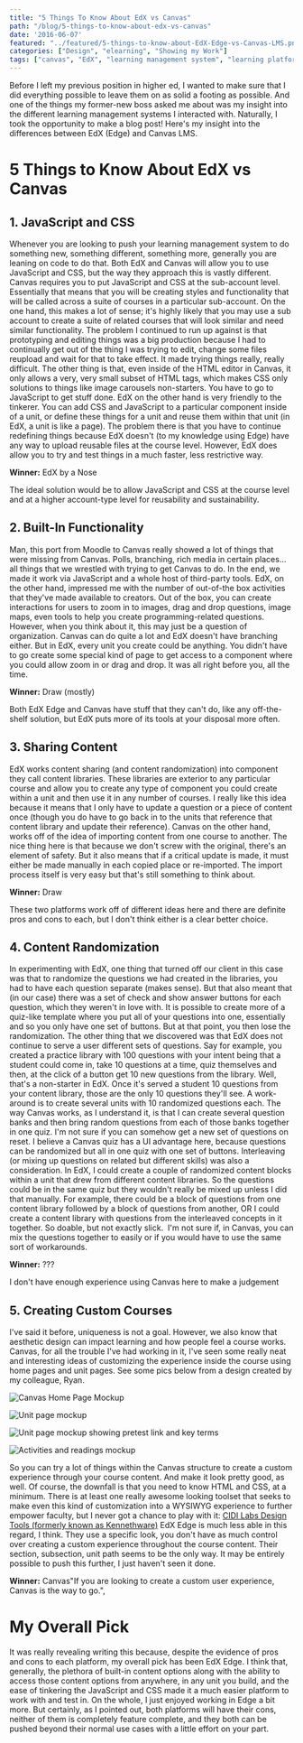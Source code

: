 ```yaml
---
title: "5 Things To Know About EdX vs Canvas"
path: "/blog/5-things-to-know-about-edx-vs-canvas"
date: '2016-06-07'
featured: "../featured/5-things-to-know-about-EdX-Edge-vs-Canvas-LMS.png"
categories: ["Design", "elearning", "Showing my Work"]
tags: ["canvas", "EdX", "learning management system", "learning platform", "LMS", "review"]
---
```


Before I left my previous position in higher ed, I wanted to make sure that I did everything possible to leave them on as solid a footing as possible. And one of the things my former-new boss asked me about was my insight into the different learning management systems I interacted with. Naturally, I took the opportunity to make a blog post! Here's my insight into the differences between EdX (Edge) and Canvas LMS.

# 5 Things to Know About EdX vs Canvas

## 1\. JavaScript and CSS

Whenever you are looking to push your learning management system to do something new, something different, something more, generally you are leaning on code to do that. Both EdX and Canvas will allow you to use JavaScript and CSS, but the way they approach this is vastly different. Canvas requires you to put JavaScript and CSS at the sub-account level. Essentially that means that you will be creating styles and functionality that will be called across a suite of courses in a particular sub-account. On the one hand, this makes a lot of sense; it's highly likely that you may use a sub account to create a suite of related courses that will look similar and need similar functionality. The problem I continued to run up against is that prototyping and editing things was a big production because I had to continually get out of the thing I was trying to edit, change some files reupload and wait for that to take effect. It made trying things really, really difficult. The other thing is that, even inside of the HTML editor in Canvas, it only allows a very, very small subset of HTML tags, which makes CSS only solutions to things like image carousels non-starters. You have to go to JavaScript to get stuff done. EdX on the other hand is very friendly to the tinkerer. You can add CSS and JavaScript to a particular component inside of a unit, or define these things for a unit and reuse them within that unit (in EdX, a unit is like a page). The problem there is that you have to continue redefining things because EdX doesn't (to my knowledge using Edge) have any way to upload reusable files at the course level. However, EdX does allow you to try and test things in a much faster, less restrictive way.

**Winner:** EdX by a Nose

The ideal solution would be to allow JavaScript and CSS at the course level and at a higher account-type level for reusability and sustainability.

## 2\. Built-In Functionality

Man, this port from Moodle to Canvas really showed a lot of things that were missing from Canvas. Polls, branching, rich media in certain places... all things that we wrestled with trying to get Canvas to do. In the end, we made it work via JavaScript and a whole host of third-party tools. EdX, on the other hand, impressed me with the number of out-of-the box activities that they've made available to creators. Out of the box, you can create interactions for users to zoom in to images, drag and drop questions, image maps, even tools to help you create programming-related questions. However, when you think about it, this may just be a question of organization. Canvas can do quite a lot and EdX doesn't have branching either. But in EdX, every unit you create could be anything. You didn't have to go create some special kind of page to get access to a component where you could allow zoom in or drag and drop. It was all right before you, all the time.

**Winner:** Draw (mostly)

Both EdX Edge and Canvas have stuff that they can't do, like any off-the-shelf solution, but EdX puts more of its tools at your disposal more often.

## 3\. Sharing Content

EdX works content sharing (and content randomization) into component they call content libraries. These libraries are exterior to any particular course and allow you to create any type of component you could create within a unit and then use it in any number of courses. I really like this idea because it means that I only have to update a question or a piece of content once (though you do have to go back in to the units that reference that content library and update their reference). Canvas on the other hand, works off of the idea of importing content from one course to another. The nice thing here is that because we don't screw with the original, there's an element of safety. But it also means that if a critical update is made, it must either be made manually in each copied place or re-imported. The import process itself is very easy but that's still something to think about.

**Winner:** Draw

These two platforms work off of different ideas here and there are definite pros and cons to each, but I don't think either is a clear better choice.

## 4\. Content Randomization

In experimenting with EdX, one thing that turned off our client in this case was that to randomize the questions we had created in the libraries, you had to have each question separate (makes sense). But that also meant that (in our case) there was a set of check and show answer buttons for each question, which they weren't in love with. It is possible to create more of a quiz-like template where you put all of your questions into one, essentially and so you only have one set of buttons. But at that point, you then lose the randomization. The other thing that we discovered was that EdX does not continue to serve a user different sets of questions. Say for example, you created a practice library with 100 questions with your intent being that a student could come in, take 10 questions at a time, quiz themselves and then, at the click of a button get 10 new questions from the library. Well, that's a non-starter in EdX. Once it's served a student 10 questions from your content library, those are the only 10 questions they'll see. A work-around is to create several units with 10 randomized questions each. The way Canvas works, as I understand it, is that I can create several question banks and then bring random questions from each of those banks together in one quiz. I'm not sure if you can somehow get a new set of questions on reset. I believe a Canvas quiz has a UI advantage here, because questions can be randomized but all in one quiz with one set of buttons. Interleaving (or mixing up questions on related but different skills) was also a consideration. In EdX, I could create a couple of randomized content blocks within a unit that drew from different content libraries. So the questions could be in the same quiz but they wouldn't really be mixed up unless I did that manually. For example, there could be a block of questions from one content library followed by a block of questions from another, OR I could create a content library with questions from the interleaved concepts in it together. So doable, but not exactly slick.  I'm not sure if, in Canvas, you can mix the questions together to easily or if you would have to use the same sort of workarounds.

**Winner:** ???

I don't have enough experience using Canvas here to make a judgement

## 5. Creating Custom Courses

I've said it before, uniqueness is not a goal. However, we also know that aesthetic design can impact learning and how people feel a course works. Canvas, for all the trouble I've had working in it, I've seen some really neat and interesting ideas of customizing the experience inside the course using home pages and unit pages. See some pics below from a design created by my colleague, Ryan.

<img
    sizes="(max-width: 810px) 100vw, 810px"
    srcset="http://res.cloudinary.com/dhdaswa6t/image/upload/f_auto,q_60,w_203/v1530396697/blog/Screen-Shot-2016-05-23-at-4.31.15-PM.png 203w,
            http://res.cloudinary.com/dhdaswa6t/image/upload/f_auto,q_60,w_405/v1530396697/blog/Screen-Shot-2016-05-23-at-4.31.15-PM.png 405w,
            http://res.cloudinary.com/dhdaswa6t/image/upload/f_auto,q_60,w_810/v1530396697/blog/Screen-Shot-2016-05-23-at-4.31.15-PM.png 810w,
            http://res.cloudinary.com/dhdaswa6t/image/upload/f_auto,q_60,w_1215/v1530396697/blog/Screen-Shot-2016-05-23-at-4.31.15-PM.png 1215w"
    src="http://res.cloudinary.com/dhdaswa6t/image/upload/f_auto,q_60,w_810/v1530396697/blog/Screen-Shot-2016-05-23-at-4.31.15-PM.png"
    alt="Canvas Home Page Mockup" />

  <img
    sizes="(max-width: 810px) 100vw, 810px"
    srcset="http://res.cloudinary.com/dhdaswa6t/image/upload/f_auto,q_60,w_203/v1530396697/blog/Screen-Shot-2016-05-23-at-4.31.52-PM.png 203w,
            http://res.cloudinary.com/dhdaswa6t/image/upload/f_auto,q_60,w_405/v1530396697/blog/Screen-Shot-2016-05-23-at-4.31.52-PM.png 405w,
            http://res.cloudinary.com/dhdaswa6t/image/upload/f_auto,q_60,w_810/v1530396697/blog/Screen-Shot-2016-05-23-at-4.31.52-PM.png 810w,
            http://res.cloudinary.com/dhdaswa6t/image/upload/f_auto,q_60,w_1215/v1530396697/blog/Screen-Shot-2016-05-23-at-4.31.52-PM.png 1215w"
    src="http://res.cloudinary.com/dhdaswa6t/image/upload/f_auto,q_60,w_810/v1530396697/blog/Screen-Shot-2016-05-23-at-4.31.52-PM.png"
    alt="Unit page mockup" />

<img
  sizes="(max-width: 810px) 100vw, 810px"
  srcset="http://res.cloudinary.com/dhdaswa6t/image/upload/f_auto,q_60,w_203/v1530396697/blog/Screen-Shot-2016-05-23-at-4.31.59-PM.png 203w,
          http://res.cloudinary.com/dhdaswa6t/image/upload/f_auto,q_60,w_405/v1530396697/blog/Screen-Shot-2016-05-23-at-4.31.59-PM.png 405w,
          http://res.cloudinary.com/dhdaswa6t/image/upload/f_auto,q_60,w_810/v1530396697/blog/Screen-Shot-2016-05-23-at-4.31.59-PM.png 810w,
          http://res.cloudinary.com/dhdaswa6t/image/upload/f_auto,q_60,w_1215/v1530396697/blog/Screen-Shot-2016-05-23-at-4.31.59-PM.png 1215w"
  src="http://res.cloudinary.com/dhdaswa6t/image/upload/f_auto,q_60,w_810/v1530396697/blog/Screen-Shot-2016-05-23-at-4.31.59-PM.png"
  alt="Unit page mockup showing pretest link and key terms" />

<img
  sizes="(max-width: 810px) 100vw, 810px"
  srcset="http://res.cloudinary.com/dhdaswa6t/image/upload/f_auto,q_60,w_203/v1530396697/blog/Screen-Shot-2016-05-23-at-4.32.09-PM.png 203w,
          http://res.cloudinary.com/dhdaswa6t/image/upload/f_auto,q_60,w_405/v1530396697/blog/Screen-Shot-2016-05-23-at-4.32.09-PM.png 405w,
          http://res.cloudinary.com/dhdaswa6t/image/upload/f_auto,q_60,w_810/v1530396697/blog/Screen-Shot-2016-05-23-at-4.32.09-PM.png 810w,
          http://res.cloudinary.com/dhdaswa6t/image/upload/f_auto,q_60,w_1215/v1530396697/blog/Screen-Shot-2016-05-23-at-4.32.09-PM.png 1215w"
  src="http://res.cloudinary.com/dhdaswa6t/image/upload/f_auto,q_60,w_810/v1530396697/blog/Screen-Shot-2016-05-23-at-4.32.09-PM.png"
  alt="Activities and readings mockup" />

So you can try a lot of things within the Canvas structure to create a custom experience through your course content. And make it look pretty good, as well. Of course, the downfall is that you need to know HTML and CSS, at a minimum. There is at least one really awesome looking toolset that seeks to make even this kind of customization into a WYSIWYG experience to further empower faculty, but I never got a chance to play with it: [CIDI Labs Design Tools (formerly known as Kennethware)](http://www.cidilabs.com/#!design-tools/lfqt7) EdX Edge is much less able in this regard, I think. They use a specific look, you don't have as much control over creating a custom experience throughout the course content. Their section, subsection, unit path seems to be the only way. It may be entirely possible to push this further, I just haven't seen it done.

**Winner:** Canvas"If you are looking to create a custom user experience, Canvas is the way to go.",

# My Overall Pick

It was really revealing writing this because, despite the evidence of pros and cons to each platform, my overall pick has been EdX Edge. I think that, generally, the plethora of built-in content options along with the ability to access those content options from anywhere, in any unit you build, and the ease of tinkering the JavaScript and CSS made it a much easier platform to work with and test in. On the whole, I just enjoyed working in Edge a bit more. But certainly, as I pointed out, both platforms will have their cons, neither of them is completely feature complete, and they both can be pushed beyond their normal use cases with a little effort on your part.
